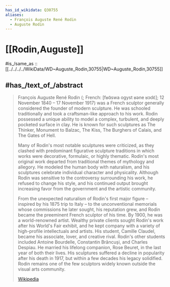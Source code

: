 ```yaml
---
has_id_wikidata: Q30755
aliases:
  - François Auguste René Rodin
  - Auguste Rodin
---
```


# [[Rodin,Auguste]] 

#is_/same_as :: [[../../../../WikiData/WD~Auguste_Rodin,30755|WD~Auguste_Rodin,30755]] 

## #has_/text_of_/abstract 

> François Auguste René Rodin (; French: [fʁɑ̃swa oɡyst ʁəne ʁɔdɛ̃]; 12 November 1840 – 17 November 1917) 
> was a French sculptor generally considered the founder of modern sculpture. 
> He was schooled traditionally and took a craftsman-like approach to his work. 
> Rodin possessed a unique ability to model a complex, turbulent, and deeply pocketed surface in clay. 
> He is known for such sculptures as The Thinker, Monument to Balzac, The Kiss, The Burghers of Calais, and The Gates of Hell.
>
> Many of Rodin's most notable sculptures were criticized, 
> as they clashed with predominant figurative sculpture traditions in which works were decorative, formulaic, or highly thematic. Rodin's most original work departed from traditional themes of mythology and allegory. He modeled the human body with naturalism, and his sculptures celebrate individual character and physicality. Although Rodin was sensitive to the controversy surrounding his work, he refused to change his style, and his continued output brought increasing favor from the government and the artistic community.
>
> From the unexpected naturalism of Rodin's first major figure – inspired by his 1875 trip to Italy – to the unconventional memorials whose commissions he later sought, his reputation grew, and Rodin became the preeminent French sculptor of his time. By 1900, he was a world-renowned artist. Wealthy private clients sought Rodin's work after his World's Fair exhibit, and he kept company with a variety of high-profile intellectuals and artists. His student, Camille Claudel, became his associate, lover, and creative rival. Rodin's other students included Antoine Bourdelle, Constantin Brâncuși, and Charles Despiau. He married his lifelong companion, Rose Beuret, in the last year of both their lives. His sculptures suffered a decline in popularity after his death in 1917, but within a few decades his legacy solidified. Rodin remains one of the few sculptors widely known outside the visual arts community.
>
> [Wikipedia](https://en.wikipedia.org/wiki/Auguste%20Rodin) 

